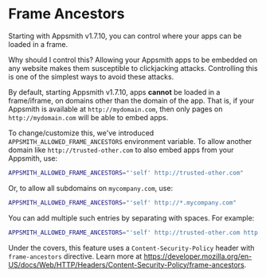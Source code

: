 # Frame Ancestors

Starting with Appsmith v1.7.10, you can control where your apps can be loaded in a frame.

Why should I control this? Allowing your Appsmith apps to be embedded on any website makes them susceptible to clickjacking attacks. Controlling this is one of the simplest ways to avoid these attacks.

By default, starting Appsmith v1.7.10, apps **cannot** be loaded in a frame/iframe, on domains other than the domain of the app. That is, if your Appsmith is available at `http://mydomain.com`, then only pages on `http://mydomain.com` will be able to embed apps.

To change/customize this, we've introduced `APPSMITH_ALLOWED_FRAME_ANCESTORS` environment variable. To allow another domain like `http://trusted-other.com` to also embed apps from your Appsmith, use:

```sh
APPSMITH_ALLOWED_FRAME_ANCESTORS="'self' http://trusted-other.com"
```

Or, to allow all subdomains on `mycompany.com`, use:

```sh
APPSMITH_ALLOWED_FRAME_ANCESTORS="'self' http://*.mycompany.com"
```

You can add multiple such entries by separating with spaces. For example:

```sh
APPSMITH_ALLOWED_FRAME_ANCESTORS="'self' http://trusted-other.com http://*.mycompany.com"
```

Under the covers, this feature uses a `Content-Security-Policy` header with `frame-ancestors` directive. Learn more at <https://developer.mozilla.org/en-US/docs/Web/HTTP/Headers/Content-Security-Policy/frame-ancestors>.
